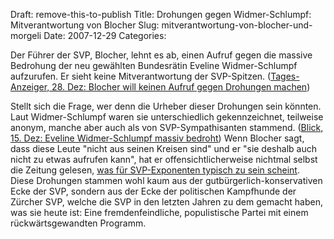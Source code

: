 Draft: remove-this-to-publish
Title: Drohungen gegen Widmer-Schlumpf: Mitverantwortung von Blocher
Slug: mitverantwortung-von-blocher-und-morgeli
Date: 2007-12-29
Categories:

Der Führer der SVP, Blocher, lehnt es ab, einen Aufruf gegen die massive Bedrohung der neu gewählten Bundesrätin Eveline Widmer-Schlumpf aufzurufen. Er sieht keine Mitverantwortung der SVP-Spitzen. ([Tages-Anzeiger, 28. Dez: Blocher will keinen Aufruf gegen Drohungen machen](http://www.tagesanzeiger.ch/dyn/news/schweiz/827238.html))

Stellt sich die Frage, wer denn die Urheber dieser Drohungen sein könnten. Laut Widmer-Schlumpf waren sie unterschiedlich gekennzeichnet, teilweise anonym, manche aber auch als von SVP-Sympathisanten stammend. ([Blick, 15. Dez: Eveline Widmer-Schlumpf massiv bedroht](http://www.blick.ch/news/schweiz/wahlen07/eveline-widmer-schlumpf-massiv-bedroht-78662))
Wenn Blocher sagt, dass diese Leute "nicht aus seinen Kreisen sind" und er "sie deshalb auch nicht zu etwas aufrufen kann", hat er offensichtlicherweise nichtmal selbst die Zeitung gelesen, [was für SVP-Exponenten typisch zu sein scheint](https://406.ch/writing/walter-wobmann-svp-liest-zeitungen-nicht/). Diese Drohungen stammen wohl kaum aus der gutbürgerlich-konservativen Ecke der SVP, sondern aus der Ecke der politischen Kampfhunde der Zürcher SVP, welche die SVP in den letzten Jahren zu dem gemacht haben, was sie heute ist: Eine fremdenfeindliche, populistische Partei mit einem rückwärtsgewandten Programm.

